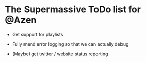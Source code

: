 # The Supermassive ToDo list for @Azen

- Get support for playlists

- Fully mend error logging so that we can actually debug

- (Maybe) get twitter / website status reporting
